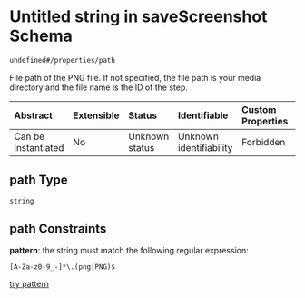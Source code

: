 # Untitled string in saveScreenshot Schema

```txt
undefined#/properties/path
```

File path of the PNG file. If not specified, the file path is your media directory and the file name is the ID of the step.

| Abstract            | Extensible | Status         | Identifiable            | Custom Properties | Additional Properties | Access Restrictions | Defined In                                                                               |
| :------------------ | :--------- | :------------- | :---------------------- | :---------------- | :-------------------- | :------------------ | :--------------------------------------------------------------------------------------- |
| Can be instantiated | No         | Unknown status | Unknown identifiability | Forbidden         | Allowed               | none                | [saveScreenshot\_v2.schema.json\*](saveScreenshot_v2.schema.json "open original schema") |

## path Type

`string`

## path Constraints

**pattern**: the string must match the following regular expression:&#x20;

```regexp
[A-Za-z0-9_-]*\.(png|PNG)$
```

[try pattern](https://regexr.com/?expression=%5BA-Za-z0-9_-%5D*%5C.\(png%7CPNG\)%24 "try regular expression with regexr.com")
